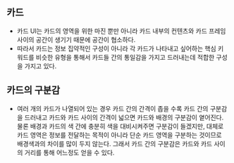 ## 카드
- 카드 UI는 카드의 영역을 위한 마진 뿐만 아니라 카드 내부의 컨텐츠와 카드 프레임 사이의 공간이 생기기 때문에 공간이 협소하다.
- 따라서 카드는 정보 집약적인 구성이 아니라 각 카드가 나타내고 싶어하는 핵심 키워드를 비슷한 유형을 통해서 카드들 간의 통일감을 가지고 드러내는데 적합한 구성을 가지고 있다.

## 카드의 구분감
- 여러 개의 카드가 나열되어 있는 경우 카드 간의 간격이 좁을 수록 카드 간의 구분감을 드러내고 카드와 카드 사이의 간격이 넓으면 카드와 배경의 구분감이 옅어진다. 물론 배경과 카드의 색 간에 충분히 색을 대비시켜주면 구분감이 들겠지만, 대체로 카드 영역은 정보를 전달하는 목적이 아니라 단순 카드 영역을 구분하는 것이므로 배경색과의 차이를 많이 두지 않는다. 그래서 카드 간의 구분감은 카드와 카드 사이의 거리를 통해 어느정도 얻을 수 있다.
